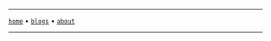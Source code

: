<!DOCTYPE html>
<html>
    <head>
        <meta charSet="utf-8" />
        <link href="/favicon.ico" rel="icon" />
        <link rel="canonical" href="https://sanixdk.xyz" />
        <meta content="initial-scale=1.0,width=device-width" name="viewport" />
        <meta content="#131516" name="theme-color" />
        <meta http-equiv="content-language" content="en-us,fr"/>
        <link rel="stylesheet" href="https://matcha.mizu.sh/matcha.css">
        <link rel="stylesheet" href="https://matcha.mizu.sh/styles/@syntax-highlighting/mod.css">
        <title>sanix blog</title>
        <meta property="og:url" content="https://sanixdk.xyz/" />
        <meta property="og:type" content="website" />
        <meta property="og:title" content="dk's blog." />
        <meta property="og:description" content="dk's blog." />
        <!-- <meta property="og:image" content="%s"> -->
        <!-- <meta name="twitter:card" content="%s"> -->
        <meta property="twitter:url" content="https://sanixdk.xyz/">
        <meta property="twitter:domain" content="sanixdk.xyz">
        <meta name="twitter:title" content="dk's blog.">
        <!-- <meta name="twitter:description" content="%s"> -->
        <!-- <meta name="twitter:image" content="%s"> -->
    </head>
<body>

<div class="container">
<hr/>

[`home`](/) •  [`blogs`](/blogs/) <!-- lazy guy, will code this later, • [`projects`](/projects/) --> • [`about`](/about)


----


